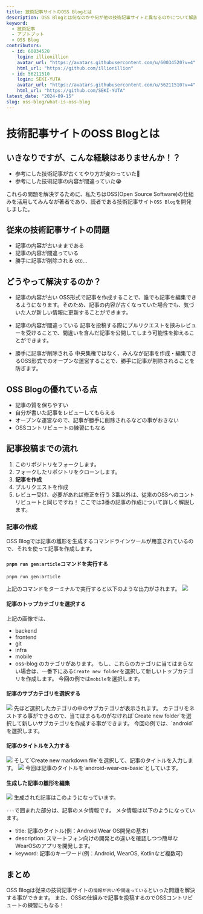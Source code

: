 ```yaml
---
title: 技術記事サイトのOSS Blogとは
description: OSS Blogとは何なのかや何が他の技術記事サイトと異なるのかについて解説します。
keyword:
  - 技術記事
  - アプトプット
  - OSS Blog
contributors:
  - id: 60034520
    login: illionillion
    avatar_url: "https://avatars.githubusercontent.com/u/60034520?v=4"
    html_url: "https://github.com/illionillion"
  - id: 56211510
    login: SEKI-YUTA
    avatar_url: "https://avatars.githubusercontent.com/u/56211510?v=4"
    html_url: "https://github.com/SEKI-YUTA"
latest_date: "2024-09-15"
slug: oss-blog/what-is-oss-blog
---
```


# 技術記事サイトのOSS Blogとは

## いきなりですが、こんな経験はありませんか！？

- 参考にした技術記事が古くてやり方が変わっていた🥺
- 参考にした技術記事の内容が間違っていた😭

これらの問題を解決するために、私たちはOSS(Open Source Software)の仕組みを活用してみんなが著者であり、読者である技術記事サイト`OSS Blog`を開発しました。

## 従来の技術記事サイトの問題

- 記事の内容が古いままである
- 記事の内容が間違っている
- 勝手に記事が削除される
  etc...

## どうやって解決するのか？

- 記事の内容が古い
  OSS形式で記事を作成することで、誰でも記事を編集できるようになります。そのため、記事の内容が古くなっていた場合でも、気づいた人が新しい情報に更新することができます。

- 記事の内容が間違っている
  記事を投稿する際にプルリクエストを挟みレビューを受けることで、間違いを含んだ記事を公開してしまう可能性を抑えることができます。

- 勝手に記事が削除される
  中央集権ではなく、みんなが記事を作成・編集できるOSS形式でのオープンな運営することで、勝手に記事が削除されることを防ぎます。

## OSS Blogの優れている点

- 記事の質を保ちやすい
- 自分が書いた記事をレビューしてもらえる
- オープンな運営なので、記事が勝手に削除されるなどの事がおきない
- OSSコントリビュートの練習にもなる

## 記事投稿までの流れ

1. このリポジトリをフォークします。
2. フォークしたリポジトリをクローンします。
3. **記事を作成**
4. プルリクエストを作成
5. レビュー受け、必要があれば修正を行う
   3番以外は、従来のOSSへのコントリビュートと同じですね！
   ここでは3番の記事の作成について詳しく解説します。

### 記事の作成

OSS Blogでは記事の雛形を生成するコマンドラインツールが用意されているので、それを使って記事を作成します。

#### `pnpm run gen:article`コマンドを実行する

```
pnpm run gen:article
```

上記のコマンドをターミナルで実行すると以下のような出力がされます。
<img src="https://github.com/user-attachments/assets/9e1c50cd-3ddc-4591-b7b6-ada9a97c2b80">

#### 記事のトップカテゴリを選択する

上記の画像では、

- backend
- frontend
- git
- infra
- mobile
- oss-blog
  のカテゴリがあります。
  もし、これらのカテゴリに当てはまらない場合は、一番下にある`Create new folder`を選択して新しいトップカテゴリを作成します。
  今回の例では`mobile`を選択します。

#### 記事のサブカテゴリを選択する

<img src="https://github.com/user-attachments/assets/05a26f2f-49f8-42e6-9fbe-0ecb1fe9af9a">
先ほど選択したカテゴリの中のサブカテゴリが表示されます。
カテゴリをネストする事ができるので、当てはまるものがなければ`Create new folder`を選択して新しいサブカテゴリを作成する事ができます。
今回の例では、`android`を選択します。

#### 記事のタイトルを入力する

<img src="https://github.com/user-attachments/assets/ddb0eebf-c781-46d7-bf80-42b3c7ab8907">
そして`Create new markdown file`を選択して、記事のタイトルを入力します。
<img src="https://github.com/user-attachments/assets/04694465-df8d-4030-9d67-f5f756d11a78">
今回は記事のタイトルを`android-wear-os-basic`としています。

#### 生成した記事の雛形を編集

<img src="https://github.com/user-attachments/assets/9818e95b-511d-4d01-92ae-e3bfad8ffe1b">
生成された記事はこのようになっています。

`---`で囲まれた部分は、記事のメタ情報です。
メタ情報は以下のようになっています。

- title: 記事のタイトル(例：Android Wear OS開発の基本)
- description: スマートフォン向けの開発との違いを確認しつつ簡単なWearOSのアプリを開発します。
- keyword: 記事のキーワード(例：Android, WearOS, Kotlinなど複数可)

## まとめ

OSS Blogは従来の技術記事サイトの`情報が古い`や`間違っている`といった問題を解決する事ができます。
また、OSSの仕組みで記事を投稿するのでOSSコントリビュートの練習にもなる！
